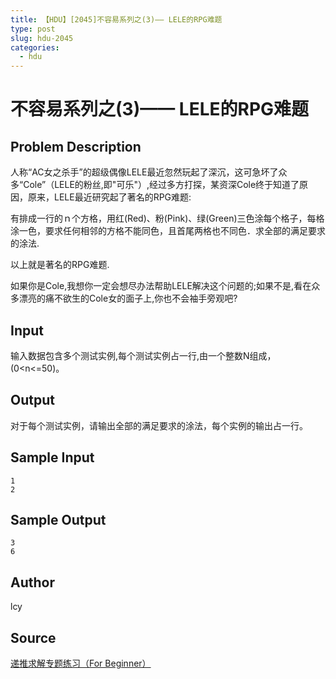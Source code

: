 ```yaml
---
title: 【HDU】[2045]不容易系列之(3)—— LELE的RPG难题
type: post
slug: hdu-2045
categories:
  - hdu
---
```


# 不容易系列之(3)—— LELE的RPG难题

## Problem Description

人称“AC女之杀手”的超级偶像LELE最近忽然玩起了深沉，这可急坏了众多“Cole”（LELE的粉丝,即"可乐"）,经过多方打探，某资深Cole终于知道了原因，原来，LELE最近研究起了著名的RPG难题:  
  
有排成一行的ｎ个方格，用红(Red)、粉(Pink)、绿(Green)三色涂每个格子，每格涂一色，要求任何相邻的方格不能同色，且首尾两格也不同色．求全部的满足要求的涂法.  
  
以上就是著名的RPG难题.  
  
如果你是Cole,我想你一定会想尽办法帮助LELE解决这个问题的;如果不是,看在众多漂亮的痛不欲生的Cole女的面子上,你也不会袖手旁观吧?

## Input

输入数据包含多个测试实例,每个测试实例占一行,由一个整数N组成，(0<n<=50)。

## Output

对于每个测试实例，请输出全部的满足要求的涂法，每个实例的输出占一行。

## Sample Input

```
1
2

```

## Sample Output

```
3
6

```

## Author

lcy

## Source

[递推求解专题练习（For Beginner）](https://acm.hdu.edu.cn//search.php?field=problem&key=%B5%DD%CD%C6%C7%F3%BD%E2%D7%A8%CC%E2%C1%B7%CF%B0%A3%A8For+Beginner%A3%A9&source=1&searchmode=source)

